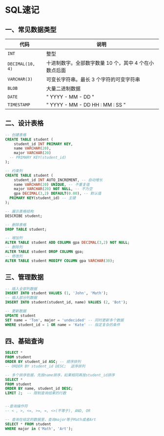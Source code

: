 # SQL速记

## 一、常见数据类型

| 代码             | 说明                                                  |
| ---------------- | ----------------------------------------------------- |
| `INT`            | 整型                                                  |
| `DECIMAL(10, 4)` | 十进制数字。全部数字数量 10 个，其中 4 个在小数点后面 |
| `VARCHAR(3)`     | 可变长字符串。最长 3 个字符的可变字符串               |
| `BLOB`           | 大量二进制数据                                        |
| `DATE`           | " YYYY - MM - DD "                                    |
| `TIMESTAMP`      | " YYYY - MM - DD  HH : MM : SS "                      |

## 二、设计表格

```sql
-- 创建表格
CREATE TABLE student (
	student_id INT PRIMARY KEY,
	name VARCHAR(20),
	major VARCHAR(20)
  -- PRIMARY KEY(student_id)
);

-- 约束列
CREATE TABLE student (
	student_id INT AUTO_INCREMENT, -- 自动增长
	name VARCHAR(20) UNIQUE, -- 不重复值
	major VARCHAR(20) NOT NULL, -- 不为空
	gpa DECIMAL(3,2) DEFAULT(0.00), -- 默认值
  PRIMARY KEY(student_id) -- 主键
);

-- 展示表格结构
DESCRIBE student;

-- 删除表格
DROP TABLE student;

-- 增加列
ALTER TABLE student ADD COLUMN gpa DECIMAL(3,2) NOT NULL;
-- 删除列
ALTER TABLE student DROP COLUMN gpa;
-- 修改列
ALTER TABLE student MODIFY COLUMN gpa VARCHAR(30);
```

## 三、管理数据

```sql
-- 插入全部列数据
INSERT INTO student VALUES (1, 'John', 'Math');
-- 插入部分列数据
INSERT INTO student(student_id, name) VALUES (2, 'Bot');

-- 更新数据
UPDATE student 
SET name = 'Tom', major = 'undecided' -- 同时更新多个数据
WHERE student_id = 1 OR name = 'Kate' -- 指定复杂的条件
```

## 四、基础查询

```sql
SELECT *
FROM student
ORDER BY student_id ASC; -- 顺序排列
-- ORDER BY student_id DESC;  逆序排列

-- 多个排序依据，先按name排序，如果相同再按student_id排序
SELECT *
FROM student
ORDER BY name, student_id DESC;
LIMIT 2;  -- 限制查询结果的行数


--查询操作符
-- < , >, <=, >=, =, <>(不等于), AND, OR

-- 查询在给定的数据里，查询major等于Math或者Art
SELECT * FROM student
WHERE major in ('Math', 'Art');
```

